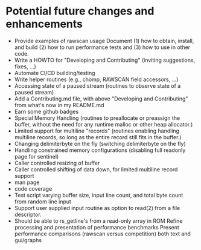 # Potential future changes and enhancements

- Provide examples of rawscan usage
  Document (1) how to obtain, install, and build (2) how to run performance tests and (3) how to use in other code.
- Write a HOWTO for "Developing and Contributing" (inviting suggestions, fixes, ...)
- Automate CI/CD building/testing
- Write helper routines (e.g., chomp, RAWSCAN field accessors, ...)
- Accessing state of a paused stream (routines to observe state of a paused stream)
- Add a Contributing.md file, with above "Developing and Contributing" from what's now in my README.md
- Earn some github badges
- Special Memory Handling (routines to preallocate or preassign the buffer, without the need for any runtime malloc or other heap allocator.)
- Limited support for multiline "records" (routines enabling handling multiline records, so long as the entire record still fits in the buffer.)
- Changing delimiterbyte on the fly (switching delimiterbyte on the fly)
- Handling constrained memory configurations (disabling full readonly page for sentinel)
- Caller controlled resizing of buffer
- Caller controlled shifting of data down, for limited multiline record support
- man page
- code coverage
- Test script varying buffer size, input line count, and total byte count from random line input
- Support user supplied input routine as option to read(2) from a file descriptor.
- Should be able to rs_getline's from a read-only array in ROM
  Refine processing and presentation of performance benchmarks
  Present performance comparisons (rawscan versus competition) both text and gui/graphs
